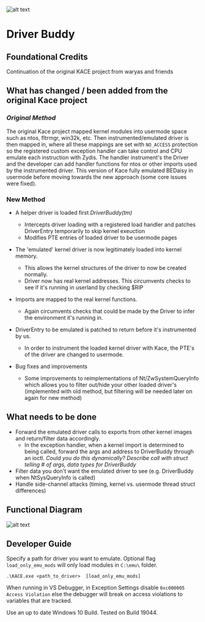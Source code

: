 ![alt text](https://drive.google.com/uc?export=view&id=1qgfpXdotNpEWSKo2I_O2puZFFBchPjrG)

# Driver Buddy

## Foundational Credits

Continuation of the original KACE project from waryas and friends

## What has changed / been added from the original Kace project

### *Original Method*
The original Kace project mapped kernel modules into usermode space such as ntos, fltrmgr, win32k, etc.  Then instrumented/emulated driver is then mapped in, where all these mappings are set with `NO_ACCESS` protection so the registered custom exception handler can take control and CPU emulate each instruction with Zydis.  The handler instrument's the Driver and the developer can add handler functions for ntos or other imports used by the instrumented driver.  This version of Kace fully emulated BEDaisy in usermode before moving towards the new approach (some core issues were fixed).

### New Method

* A helper driver is loaded first *DriverBuddy(tm)*
  - Intercepts driver loading with a registered load handler and patches DriverEntry temporarily to skip kernel exeuction
  - Modifies PTE entries of loaded driver to be usermode pages 

* The 'emulated' kernel driver is now legitimately loaded into kernel memory.
  - This allows the kernel structures of the driver to now be created normally.
  - Driver now has real kernel addresses.  This circumvents checks to see if it's running in userland by checking $RIP

* Imports are mapped to the real kernel functions.
  - Again circumvents checks that could be made by the Driver to infer the environment it's running in.

* DriverEntry to be emulated is patched to return before it's instrumented by us.
  - In order to instrument the loaded kernel driver with Kace, the PTE's of the driver are changed to usermode.

* Bug fixes and improvements
  - Some improvements to reimplementations of Nt/ZwSystemQueryInfo which allows you to filter out/hide your other loaded driver's (implemented with old method, but filtering will be needed later on again for new method)

## What needs to be done

* Forward the emulated driver calls to exports from other kernel images and return/filter data accordingly.
  - In the exception handler, when a kernel import is determined to being called, forward the args and address to DriverBuddy through an ioctl. *Could you do this dynamically? Describe call with struct telling # of args, data types for DriverBuddy*
* Filter data you don't want the emulated driver to see (e.g. DriverBuddy when NtSysQueryInfo is called)
* Handle side-channel attacks (timing, kernel vs. usermode thread struct differences)

## Functional Diagram
![alt text](https://drive.google.com/uc?export=view&id=1yxhjL3jBhpJIJbLO9AvpUxS4kEja9qJs)


## Developer Guide
Specify a path for driver you want to emulate.  Optional flag `load_only_emu_mods` will only load modules in `C:\emu\` folder.
```shell
.\KACE.exe <path_to_driver>  [load_only_emu_mods]
```

When running in VS Debugger, in Exception Settings disable `0xc000005 Access Violation` else the debugger will break on access violations to variables that are tracked.

Use an up to date Windows 10 Build.  Tested on Build 19044.
